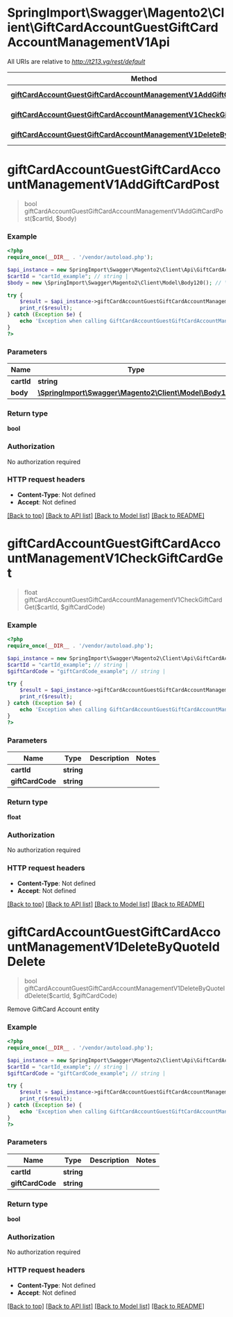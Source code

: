 # SpringImport\Swagger\Magento2\Client\GiftCardAccountGuestGiftCardAccountManagementV1Api

All URIs are relative to *http://t213.vg/rest/default*

Method | HTTP request | Description
------------- | ------------- | -------------
[**giftCardAccountGuestGiftCardAccountManagementV1AddGiftCardPost**](GiftCardAccountGuestGiftCardAccountManagementV1Api.md#giftCardAccountGuestGiftCardAccountManagementV1AddGiftCardPost) | **POST** /V1/carts/guest-carts/{cartId}/giftCards | 
[**giftCardAccountGuestGiftCardAccountManagementV1CheckGiftCardGet**](GiftCardAccountGuestGiftCardAccountManagementV1Api.md#giftCardAccountGuestGiftCardAccountManagementV1CheckGiftCardGet) | **GET** /V1/carts/guest-carts/{cartId}/checkGiftCard/{giftCardCode} | 
[**giftCardAccountGuestGiftCardAccountManagementV1DeleteByQuoteIdDelete**](GiftCardAccountGuestGiftCardAccountManagementV1Api.md#giftCardAccountGuestGiftCardAccountManagementV1DeleteByQuoteIdDelete) | **DELETE** /V1/carts/guest-carts/{cartId}/giftCards/{giftCardCode} | 


# **giftCardAccountGuestGiftCardAccountManagementV1AddGiftCardPost**
> bool giftCardAccountGuestGiftCardAccountManagementV1AddGiftCardPost($cartId, $body)





### Example
```php
<?php
require_once(__DIR__ . '/vendor/autoload.php');

$api_instance = new SpringImport\Swagger\Magento2\Client\Api\GiftCardAccountGuestGiftCardAccountManagementV1Api();
$cartId = "cartId_example"; // string | 
$body = new \SpringImport\Swagger\Magento2\Client\Model\Body120(); // \SpringImport\Swagger\Magento2\Client\Model\Body120 | 

try {
    $result = $api_instance->giftCardAccountGuestGiftCardAccountManagementV1AddGiftCardPost($cartId, $body);
    print_r($result);
} catch (Exception $e) {
    echo 'Exception when calling GiftCardAccountGuestGiftCardAccountManagementV1Api->giftCardAccountGuestGiftCardAccountManagementV1AddGiftCardPost: ', $e->getMessage(), PHP_EOL;
}
?>
```

### Parameters

Name | Type | Description  | Notes
------------- | ------------- | ------------- | -------------
 **cartId** | **string**|  |
 **body** | [**\SpringImport\Swagger\Magento2\Client\Model\Body120**](../Model/\SpringImport\Swagger\Magento2\Client\Model\Body120.md)|  | [optional]

### Return type

**bool**

### Authorization

No authorization required

### HTTP request headers

 - **Content-Type**: Not defined
 - **Accept**: Not defined

[[Back to top]](#) [[Back to API list]](../../README.md#documentation-for-api-endpoints) [[Back to Model list]](../../README.md#documentation-for-models) [[Back to README]](../../README.md)

# **giftCardAccountGuestGiftCardAccountManagementV1CheckGiftCardGet**
> float giftCardAccountGuestGiftCardAccountManagementV1CheckGiftCardGet($cartId, $giftCardCode)





### Example
```php
<?php
require_once(__DIR__ . '/vendor/autoload.php');

$api_instance = new SpringImport\Swagger\Magento2\Client\Api\GiftCardAccountGuestGiftCardAccountManagementV1Api();
$cartId = "cartId_example"; // string | 
$giftCardCode = "giftCardCode_example"; // string | 

try {
    $result = $api_instance->giftCardAccountGuestGiftCardAccountManagementV1CheckGiftCardGet($cartId, $giftCardCode);
    print_r($result);
} catch (Exception $e) {
    echo 'Exception when calling GiftCardAccountGuestGiftCardAccountManagementV1Api->giftCardAccountGuestGiftCardAccountManagementV1CheckGiftCardGet: ', $e->getMessage(), PHP_EOL;
}
?>
```

### Parameters

Name | Type | Description  | Notes
------------- | ------------- | ------------- | -------------
 **cartId** | **string**|  |
 **giftCardCode** | **string**|  |

### Return type

**float**

### Authorization

No authorization required

### HTTP request headers

 - **Content-Type**: Not defined
 - **Accept**: Not defined

[[Back to top]](#) [[Back to API list]](../../README.md#documentation-for-api-endpoints) [[Back to Model list]](../../README.md#documentation-for-models) [[Back to README]](../../README.md)

# **giftCardAccountGuestGiftCardAccountManagementV1DeleteByQuoteIdDelete**
> bool giftCardAccountGuestGiftCardAccountManagementV1DeleteByQuoteIdDelete($cartId, $giftCardCode)



Remove GiftCard Account entity

### Example
```php
<?php
require_once(__DIR__ . '/vendor/autoload.php');

$api_instance = new SpringImport\Swagger\Magento2\Client\Api\GiftCardAccountGuestGiftCardAccountManagementV1Api();
$cartId = "cartId_example"; // string | 
$giftCardCode = "giftCardCode_example"; // string | 

try {
    $result = $api_instance->giftCardAccountGuestGiftCardAccountManagementV1DeleteByQuoteIdDelete($cartId, $giftCardCode);
    print_r($result);
} catch (Exception $e) {
    echo 'Exception when calling GiftCardAccountGuestGiftCardAccountManagementV1Api->giftCardAccountGuestGiftCardAccountManagementV1DeleteByQuoteIdDelete: ', $e->getMessage(), PHP_EOL;
}
?>
```

### Parameters

Name | Type | Description  | Notes
------------- | ------------- | ------------- | -------------
 **cartId** | **string**|  |
 **giftCardCode** | **string**|  |

### Return type

**bool**

### Authorization

No authorization required

### HTTP request headers

 - **Content-Type**: Not defined
 - **Accept**: Not defined

[[Back to top]](#) [[Back to API list]](../../README.md#documentation-for-api-endpoints) [[Back to Model list]](../../README.md#documentation-for-models) [[Back to README]](../../README.md)

